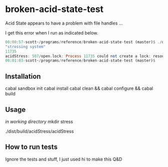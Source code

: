 # broken-acid-state-test
Acid State appears to have a problem with file handles ...

I get this error when I run as indicated below.

``` haskell
00:00:57-scott~/programs/reference/broken-acid-state-test (master)$ ./dist/build/acidStress/acidStress
"stressing system"
11735
acidStress: 507/open.lock: Process 11735 could not create a lock: resource busy
00:01:03-scott~/programs/reference/broken-acid-state-test (master)$ 

```

## Installation

cabal sandbox init 
cabal install
cabal clean && cabal configure && cabal build



## Usage
*in working directory*
mkdir stress

./dist/build/acidStress/acidStress

## How to run tests
Ignore the tests and stuff, I just used hi to make this Q&D